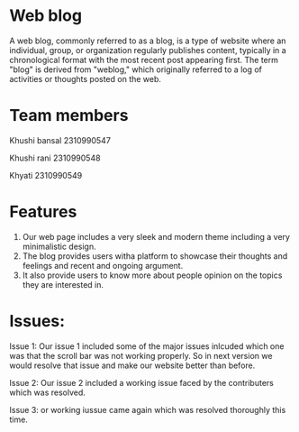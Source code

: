 # Web blog
A web blog, commonly referred to as a blog, is a type of website where an individual, group, or organization regularly publishes content, typically in a chronological format with the most recent post appearing first. The term "blog" is derived from "weblog," which originally referred to a log of activities or thoughts posted on the web.
# Team members
Khushi bansal 2310990547

Khushi rani 2310990548

Khyati 2310990549
# Features
1. Our web page includes a very sleek and modern theme including a very minimalistic design.
2. The blog provides users witha platform to showcase their thoughts and feelings and recent and ongoing argument. 
3. It also provide users to know more about people opinion on the topics they are interested in.
#  Issues: 
Issue 1: Our issue 1 included some of the major issues inlcuded which one was that the scroll bar was not working properly. So in next version we would resolve that issue and make our website better than before.

Issue 2: Our issue 2 included a working issue faced by the contributers which was resolved.

Issue 3: or working iussue came again which was resolved thoroughly this time.
